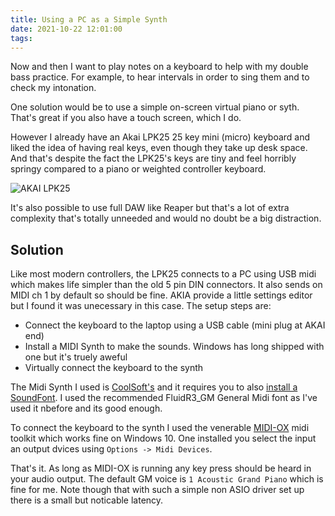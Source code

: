 ```yaml
---
title: Using a PC as a Simple Synth
date: 2021-10-22 12:01:00
tags:
---
```


Now and then I want to play notes on a keyboard to help with my double bass practice. For example, to hear intervals in order to sing them and to check my intonation.

One solution would be to use a simple on-screen virtual piano or syth. That's great if you also have a touch screen, which I do.

However I already have an Akai LPK25 25 key mini (micro) keyboard and liked the idea of having real keys, even though they take up desk space. 
And that's despite the fact the LPK25's keys are tiny and feel horribly springy compared to a piano or weighted controller keyboard. 

![AKAI LPK25](/images/AKAI-LPK25.jpg)

It's also possible to use full DAW like Reaper but that's a lot of extra complexity that's totally unneeded and would no doubt be a big distraction.

## Solution

Like most modern controllers, the LPK25 connects to a PC using USB midi which makes life simpler than the old 5 pin DIN connectors. It also sends on MIDI ch 1 by default so should be fine. AKIA provide a little settings editor but I found it was unecessary in this case. The setup steps are:

- Connect the keyboard to the laptop using a USB cable (mini plug at AKAI end)
- Install a MIDI Synth to make the sounds. Windows has long shipped with one but it's truely aweful
- Virtually connect the keyboard to the synth

The Midi Synth I used is [CoolSoft's](https://coolsoft.altervista.org/en/virtualmidisynth) and it requires you to also [install a SoundFont](https://coolsoft.altervista.org/en/virtualmidisynth#soundfonts). I used the recommended FluidR3_GM General Midi font as I've used it nbefore and its good enough.

To connect the keyboard to the synth I used the venerable [MIDI-OX](http://www.midiox.com/) midi toolkit which works fine on Windows 10. One installed you select the input an output dvices using `Options -> Midi Devices`.

That's it. As long as MIDI-OX is running any key press should be heard in your audio output. The default GM voice is `1 Acoustic Grand Piano` which is fine for me. Note though that with such a simple non ASIO driver set up there is a small but noticable latency.